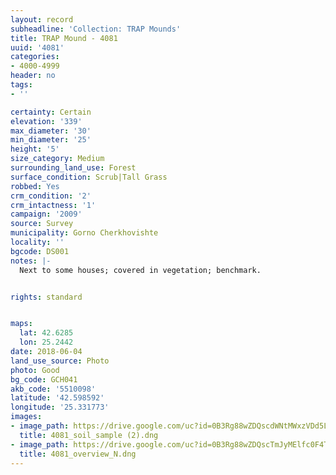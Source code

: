 ```yaml
---
layout: record
subheadline: 'Collection: TRAP Mounds'
title: TRAP Mound - 4081
uuid: '4081'
categories:
- 4000-4999
header: no
tags:
- ''

certainty: Certain
elevation: '339'
max_diameter: '30'
min_diameter: '25'
height: '5'
size_category: Medium
surrounding_land_use: Forest
surface_condition: Scrub|Tall Grass
robbed: Yes
crm_condition: '2'
crm_intactness: '1'
campaign: '2009'
source: Survey
municipality: Gorno Cherkhovishte
locality: ''
bgcode: DS001
notes: |-
  Next to some houses; covered in vegetation; benchmark.


rights: standard


maps:
  lat: 42.6285
  lon: 25.2442
date: 2018-06-04
land_use_source: Photo
photo: Good
bg_code: GCH041
akb_code: '5510098'
latitude: '42.598592'
longitude: '25.331773'
images:
- image_path: https://drive.google.com/uc?id=0B3Rg88wZDQscdWNtMWxzVDd5LVU
  title: 4081_soil_sample (2).dng
- image_path: https://drive.google.com/uc?id=0B3Rg88wZDQscTmJyMElfc0F4T28
  title: 4081_overview_N.dng
---
```

